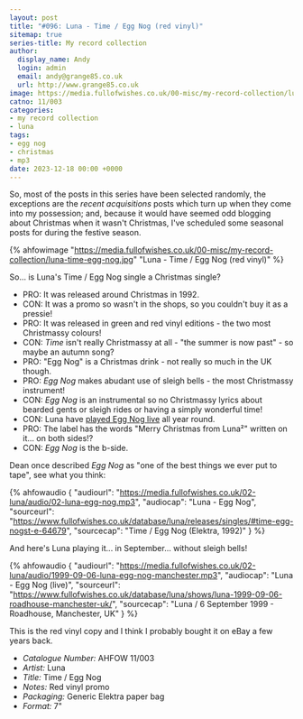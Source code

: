 ```yaml
---
layout: post
title: "#096: Luna - Time / Egg Nog (red vinyl)"
sitemap: true
series-title: My record collection
author:
  display_name: Andy
  login: admin
  email: andy@grange85.co.uk
  url: http://www.grange85.co.uk
image: https://media.fullofwishes.co.uk/00-misc/my-record-collection/luna-time-egg-nog.jpg
catno: 11/003
categories:
- my record collection
- luna
tags:
- egg nog
- christmas
- mp3
date: 2023-12-18 00:00 +0000
---
```

So, most of the posts in this series have been selected randomly, the exceptions are the _recent acquisitions_ posts which turn up when they come into my possession; and, because it would have seemed odd blogging about Christmas when it wasn't Christmas, I've scheduled some seasonal posts for during the festive season.

{% ahfowimage "https://media.fullofwishes.co.uk/00-misc/my-record-collection/luna-time-egg-nog.jpg" "Luna - Time / Egg Nog (red vinyl)" %}

So... is Luna's Time / Egg Nog single a Christmas single?

<!--more-->

 - PRO: It was released around Christmas in 1992.
 - CON: It was a promo so wasn't in the shops, so you couldn't buy it as a pressie!
 - PRO: It was released in green and red vinyl editions - the two most Christmassy colours!
 - CON: _Time_ isn't really Christmassy at all - "the summer is now past" - so maybe an autumn song?
 - PRO: "Egg Nog" is a Christmas drink - not really so much in the UK though.
 - PRO: _Egg Nog_ makes abudant use of sleigh bells - the most Christmassy instrument!
 - CON: _Egg Nog_ is an instrumental so no Christmassy lyrics about bearded gents or sleigh rides or having a simply wonderful time!
 - CON: Luna have [played Egg Nog live](/database/tracks/egg-nog/#live) all year round.
 - PRO: The label has the words "Merry Christmas from Luna&#178;" written on it... on both sides!?
 - CON: _Egg Nog_ is the b-side.

Dean once described _Egg Nog_ as "one of the best things we ever put to tape", see what you think:

{% ahfowaudio {
"audiourl": "https://media.fullofwishes.co.uk/02-luna/audio/02-luna-egg-nog.mp3",
"audiocap": "Luna - Egg Nog",
"sourceurl": "https://www.fullofwishes.co.uk/database/luna/releases/singles/#time-egg-nogst-e-64679",
"sourcecap": "Time / Egg Nog (Elektra, 1992)"
} %}

And here's Luna playing it... in September... without sleigh bells!

{% ahfowaudio {
"audiourl": "https://media.fullofwishes.co.uk/02-luna/audio/1999-09-06-luna-egg-nog-manchester.mp3",
"audiocap": "Luna - Egg Nog (live)",
"sourceurl": "https://www.fullofwishes.co.uk/database/luna/shows/luna-1999-09-06-roadhouse-manchester-uk/",
"sourcecap": "Luna / 6 September 1999 - Roadhouse, Manchester, UK"
} %}

This is the red vinyl copy and I think I probably bought it on eBay a few years back.

 - *Catalogue Number:* AHFOW 11/003
 - *Artist:* Luna
 - *Title:* Time / Egg Nog
 - *Notes:* Red vinyl promo
 - *Packaging:* Generic Elektra paper bag
 - *Format:* 7"


